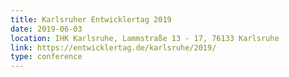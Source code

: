 ```yaml
---
title: Karlsruher Entwicklertag 2019
date: 2019-06-03
location: IHK Karlsruhe, Lammstraße 13 - 17, 76133 Karlsruhe
link: https://entwicklertag.de/karlsruhe/2019/
type: conference
---
```

